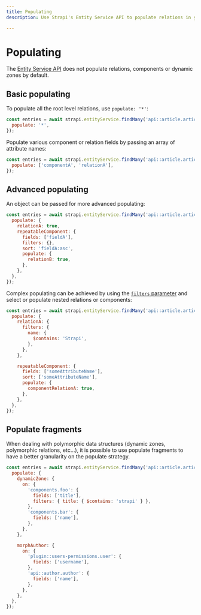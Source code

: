 ```yaml
---
title: Populating
description: Use Strapi's Entity Service API to populate relations in your queries.

---
```


# Populating

The [Entity Service API](/dev-docs/api/entity-service) does not populate relations, components or dynamic zones by default.

## Basic populating

To populate all the root level relations, use `populate: '*'`:

```js
const entries = await strapi.entityService.findMany('api::article.article', {
  populate: '*',
});
```

Populate various component or relation fields by passing an array of attribute names:

```js
const entries = await strapi.entityService.findMany('api::article.article', {
  populate: ['componentA', 'relationA'],
});
```

## Advanced populating

An object can be passed for more advanced populating:

```js
const entries = await strapi.entityService.findMany('api::article.article', {
  populate: {
    relationA: true,
    repeatableComponent: {
      fields: ['fieldA'],
      filters: {},
      sort: 'fieldA:asc',
      populate: {
        relationB: true,
      },
    },
  },
});
```

Complex populating can be achieved by using the [`filters` parameter](/dev-docs/api/entity-service/filter) and select or populate nested relations or components:

```js
const entries = await strapi.entityService.findMany('api::article.article', {
  populate: {
    relationA: {
      filters: {
        name: {
          $contains: 'Strapi',
        },
      },
    },

    repeatableComponent: {
      fields: ['someAttributeName'],
      sort: ['someAttributeName'],
      populate: {
        componentRelationA: true,
      },
    },
  },
});
```

## Populate fragments

When dealing with polymorphic data structures (dynamic zones, polymorphic relations, etc...), it is possible to use populate fragments to have a better granularity on the populate strategy.

```js
const entries = await strapi.entityService.findMany('api::article.article', {
  populate: {
    dynamicZone: {
      on: {
        'components.foo': {
          fields: ['title'],
          filters: { title: { $contains: 'strapi' } },
        },
        'components.bar': {
          fields: ['name'],
        },
      },
    },

    morphAuthor: {
      on: {
        'plugin::users-permissions.user': {
          fields: ['username'],
        },
        'api::author.author': {
          fields: ['name'],
        },
      },
    },
  },
});
```
